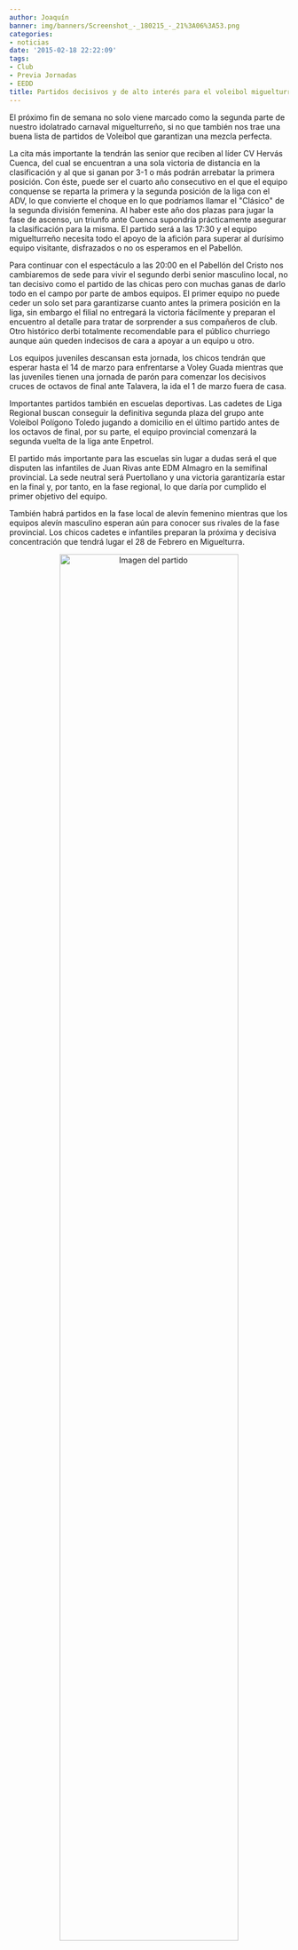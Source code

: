 ```yaml
---
author: Joaquín
banner: img/banners/Screenshot_-_180215_-_21%3A06%3A53.png
categories:
- noticias
date: '2015-02-18 22:22:09'
tags:
- Club
- Previa Jornadas
- EEDD
title: Partidos decisivos y de alto interés para el voleibol miguelturreño.
---
```


El próximo fin de semana no solo viene marcado como la segunda parte de nuestro idolatrado carnaval miguelturreño, si no que también nos trae una buena lista de partidos de Voleibol que garantizan una mezcla perfecta.

La cita más importante la tendrán las senior que reciben al líder CV Hervás Cuenca, del cual se encuentran a una sola victoria de distancia en la clasificación y al que si ganan por 3-1 o más podrán arrebatar la primera posición. Con éste, puede ser el cuarto año consecutivo en el que el equipo conquense se reparta la primera y la segunda posición de la liga con el ADV, lo que convierte el choque en lo que podríamos llamar el "Clásico" de la segunda división femenina. Al haber este año dos plazas para jugar la fase de ascenso, un triunfo ante Cuenca supondría prácticamente asegurar la clasificación para la misma. El partido será a las 17:30 y el equipo miguelturreño necesita todo el apoyo de la afición para superar al durísimo equipo visitante, disfrazados o no os esperamos en el Pabellón.

Para continuar con el espectáculo a las 20:00 en el Pabellón del Cristo nos cambiaremos de sede para vivir el segundo derbi senior masculino local, no tan decisivo como el partido de las chicas pero con muchas ganas de darlo todo en el campo por parte de ambos equipos. El primer equipo no puede ceder un solo set para garantizarse cuanto antes la primera posición en la liga, sin embargo el filial no entregará la victoria fácilmente y preparan el encuentro al detalle para tratar de sorprender a sus compañeros de club. Otro histórico derbi totalmente recomendable para el público churriego aunque aún queden indecisos de cara a apoyar a un equipo u otro.

Los equipos juveniles descansan esta jornada, los chicos tendrán que esperar hasta el 14 de marzo para enfrentarse a Voley Guada mientras que las juveniles tienen una jornada de parón para comenzar los decisivos cruces de octavos de final ante Talavera, la ida el 1 de marzo fuera de casa.

Importantes partidos también en escuelas deportivas. Las cadetes de Liga Regional buscan conseguir la definitiva segunda plaza del grupo ante Voleibol Polígono Toledo jugando a domicilio en el último partido antes de los octavos de final, por su parte, el equipo provincial comenzará la segunda vuelta de la liga ante Enpetrol.

El partido más importante para las escuelas sin lugar a dudas será el que disputen las infantiles de Juan Rivas ante EDM Almagro en la semifinal provincial. La sede neutral será Puertollano y una victoria garantizaría estar en la final y, por tanto, en la fase regional, lo que daría por cumplido el primer objetivo del equipo.

También habrá partidos en la fase local de alevín femenino mientras que los equipos alevín masculino esperan aún para conocer sus rivales de la fase provincial. Los chicos cadetes e infantiles preparan la próxima y decisiva concentración que tendrá lugar el 28 de Febrero en Miguelturra.

<center>
<a target="_new" href="http://www.advmiguelturra.org/img/banners/Screenshot%20-%20180215%20-%2021%3A06%3A53.png"> 
<img alt="Imagen del partido" width="80%" align="center" src="http://www.advmiguelturra.org/img/banners/Screenshot%20-%20180215%20-%2021%3A06%3A53.png"/> </a> </center>

